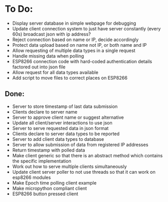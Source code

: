 # To Do:
- Display server database in simple webpage for debugging
- Update client connection system to just have server constantly (every 60s) broadcast json with ip address?
- Reject connection based on name or IP, decide accordingly
- Protect data upload based on name not IP, or both name and IP
- Allow requesting of multiple data types in a single request
- Handle missing data when polling
- ESP8266 connection code with hard-coded authentication details factored out into json file
- Allow request for all data types available
- Add script to move files to correct places on ESP8266

## Done:
- Server to store timestamp of last data submission
- Clients declare to server name
- Server to approve client name or suggest alternative
- Update all client/server interactions to use json
- Server to serve requested data in json format
- Clients declare to server data types to be reported
- Server to add client data types to database
- Server to allow submission of data from registered IP addresses
- Return timestamp with polled data
- Make client generic so that there is an abstract method which contains the specific implementation
- Work out how to serve multiple clients simultaneously
- Update client server poller to not use threads so that it can work on esp8266 modules
- Make Epoch time polling client example
- Make micropython compliant client
- ESP8266 button pressed client